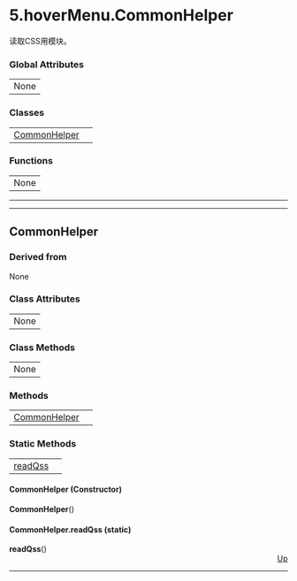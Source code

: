 <!DOCTYPE html>
<html><head>

</head>
<body><a NAME="top" ID="top"></a>
<h1>5.hoverMenu.CommonHelper</h1>
<p>
&#35835;&#21462;CSS&#29992;&#27169;&#22359;&#12290;
</p>
<h3>Global Attributes</h3>
<table>
<tr><td>None</td></tr>
</table>
<h3>Classes</h3>
<table>
<tr>
<td><a href="#CommonHelper">CommonHelper</a></td>
<td></td>
</tr>
</table>
<h3>Functions</h3>
<table>
<tr><td>None</td></tr>
</table>
<hr /><hr />
<a NAME="CommonHelper" ID="CommonHelper"></a>
<h2>CommonHelper</h2>

<h3>Derived from</h3>
None
<h3>Class Attributes</h3>
<table>
<tr><td>None</td></tr>
</table>
<h3>Class Methods</h3>
<table>
<tr><td>None</td></tr>
</table>
<h3>Methods</h3>
<table>
<tr>
<td><a href="#CommonHelper.__init__">CommonHelper</a></td>
<td></td>
</tr>
</table>
<h3>Static Methods</h3>
<table>
<tr>
<td><a href="#CommonHelper.readQss">readQss</a></td>
<td></td>
</tr>
</table>
<a NAME="CommonHelper.__init__" ID="CommonHelper.__init__"></a>
<h4>CommonHelper (Constructor)</h4>
<b>CommonHelper</b>(<i></i>)
<a NAME="CommonHelper.readQss" ID="CommonHelper.readQss"></a>
<h4>CommonHelper.readQss (static)</h4>
<b>readQss</b>(<i></i>)

<div align="right"><a href="#top">Up</a></div>
<hr />
</body></html>